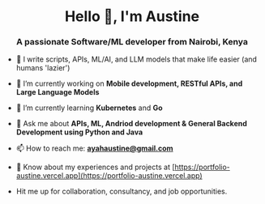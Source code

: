 <h1 align="center">Hello 👋, I'm Austine </h1>
<h3 align="center">A passionate Software/ML developer from Nairobi, Kenya</h3>

- 👨‍ I write scripts, APIs, ML/AI, and LLM models that make life easier (and humans 'lazier')

- 🔭 I’m currently working on **Mobile development, RESTful APIs, and Large Language Models**

- 🌱 I’m currently learning **Kubernetes** and **Go**

- 💬 Ask me about **APIs, ML, Andriod development & General Backend Development using Python and Java**

- 📫 How to reach me: **ayahaustine@gmail.com**

- 📄 Know about my experiences and projects at [https://portfolio-austine.vercel.app](https://portfolio-austine.vercel.app)

- Hit me up for collaboration, consultancy, and job opportunities.
